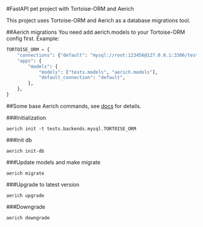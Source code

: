 #FastAPI pet project with Tortoise-ORM and Aerich

This project uses Tortoise-ORM and Aerich as a database migrations tool.

##Aerich migrations
You need add aerich.models to your Tortoise-ORM config first. Example:
```python
TORTOISE_ORM = {
    "connections": {"default": "mysql://root:123456@127.0.0.1:3306/test"},
    "apps": {
        "models": {
            "models": ["tests.models", "aerich.models"],
            "default_connection": "default",
        },
    },
}
```

##Some base Aerich commands, see [docs](https://github.com/tortoise/aerich/blob/dev/README.md) for details.

###Initialization

```shell
aerich init -t tests.backends.mysql.TORTOISE_ORM
```

###Init db
```shell
aerich init-db
```

###Update models and make migrate
```shell
aerich migrate 
```

###Upgrade to latest version
```shell
aerich upgrade
```

###Downgrade
```shell
aerich downgrade
```